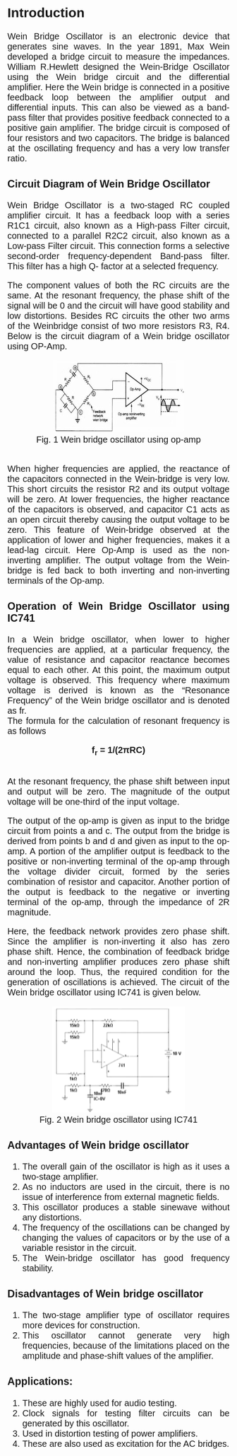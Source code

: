 <div style="font-family: 'Nunito Sans', sans-serif; font-size: 20px;text-align: justify;">
<h2>Introduction</h2>

Wein Bridge Oscillator is an electronic device that generates sine waves. In the year 1891, Max Wein developed a bridge circuit to measure the impedances. William R.Hewlett designed the Wein-Bridge Oscillator using the Wein bridge circuit and the differential amplifier. Here the Wein bridge is connected in a positive feedback loop between the amplifier output and differential inputs. This can also be viewed as a band-pass filter that provides positive feedback connected to a positive gain amplifier. The bridge circuit is composed of four resistors and two capacitors. The bridge is balanced at the oscillating frequency and has a very low transfer ratio.

### Circuit Diagram of Wein Bridge Oscillator

Wein Bridge Oscillator is a two-staged RC coupled amplifier circuit. It has a feedback loop with a series R1C1 circuit, also known as a High-pass Filter circuit, connected to a parallel R2C2 circuit, also known as a Low-pass Filter circuit. This connection forms a selective second-order frequency-dependent Band-pass filter. This filter has a high Q- factor at a selected frequency.<br>

The component values of both the RC circuits are the same. At the resonant frequency, the phase shift of the signal will be 0 and the circuit will have good stability and low distortions. Besides RC circuits the other two arms of the Weinbridge consist of two more resistors R3, R4. Below is the circuit diagram of a Wein bridge oscillator using OP-Amp.<br>

<center><img src=images/Wein-bridge1.jpg></center><center>Fig. 1 Wein bridge oscillator using op-amp</center><br>

When higher frequencies are applied, the reactance of the capacitors connected in the Wein-bridge is very low. This short circuits the resistor R2 and its output voltage will be zero. At lower frequencies, the higher reactance of the capacitors is observed, and capacitor C1 acts as an open circuit thereby causing the output voltage to be zero. This feature of Wein-bridge observed at the application of lower and higher frequencies, makes it a lead-lag circuit. Here Op-Amp is used as the non-inverting amplifier. The output voltage from the Wein-bridge is fed back to both inverting and non-inverting terminals of the Op-amp.<br>

### Operation of Wein Bridge Oscillator using IC741

In a Wein bridge oscillator, when lower to higher frequencies are applied, at a particular frequency, the value of resistance and capacitor reactance becomes equal to each other. At this point, the maximum output voltage is observed. This frequency where maximum voltage is derived is known as the “Resonance Frequency” of the Wein bridge oscillator and is denoted as fr.<br>
The formula for the calculation of resonant frequency is as follows

<center><b>f<sub>r</sub> = 1/(2πRC)</b></center><br>

At the resonant frequency, the phase shift between input and output will be zero. The magnitude of the output voltage will be one-third of the input voltage.<br>

The output of the op-amp is given as input to the bridge circuit from points a and c. The output from the bridge is derived from points b and d and given as input to the op-amp. A portion of the amplifier output is feedback to the positive or non-inverting terminal of the op-amp through the voltage divider circuit, formed by the series combination of resistor and capacitor. Another portion of the output is feedback to the negative or inverting terminal of the op-amp, through the impedance of 2R magnitude.<br>

Here, the feedback network provides zero phase shift. Since the amplifier is non-inverting it also has zero phase shift. Hence, the combination of feedback bridge and non-inverting amplifier produces zero phase shift around the loop. Thus, the required condition for the generation of oscillations is achieved. The circuit of the Wein bridge oscillator using IC741 is given below.<br>

<center><img src=images/Wein-bridge2.png width="300" height="240"></center><center>Fig. 2 Wein bridge oscillator using IC741</center>

### Advantages of Wein bridge oscillator

1. The overall gain of the oscillator is high as it uses a two-stage amplifier.
2. As no inductors are used in the circuit, there is no issue of interference from external magnetic fields.
3. This oscillator produces a stable sinewave without any distortions.
4. The frequency of the oscillations can be changed by changing the values of capacitors or by the use of a variable resistor in the circuit.
5. The Wein-bridge oscillator has good frequency stability.

### Disadvantages of Wein bridge oscillator

1. The two-stage amplifier type of oscillator requires more devices for construction.
2. This oscillator cannot generate very high frequencies, because of the limitations placed on the amplitude and phase-shift values of the amplifier.

### Applications:

1. These are highly used for audio testing.
2. Clock signals for testing filter circuits can be generated by this oscillator.
3. Used in distortion testing of power amplifiers.
4. These are also used as excitation for the AC bridges.

